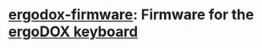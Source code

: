 # [ergodox-firmware][1]: Firmware for the [ergoDOX keyboard][2]
[1]: https://github.com/benblazak/ergodox-firmware
[2]: http://geekhack.org/showthread.php?22780-Interest-Check-Custom-split-ergo-keyboard

